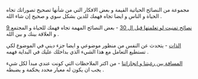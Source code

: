 
مجموعة من النصائح الحياتية القيمة و بعض الافكار التي من شأنها تصحيح تصوراتك تجاه الحياة و الناس و ايضا تجاه فهمك للدين بشكل سوي و صحيح إن شاء الله . 

[9 نصائح تمنيت لو تعلمتها قبل ال 30](9%20نصائح%20تمنيت%20لو%20تعلمتها%20قبل%20ال%2030.md) - بعض النصائح المهمة تجاه فهمك للحياة و المجتمع و العلاقة بينك و بين الله . 

[الذات](الذات.md) - يتحدث عن النفس من منظور موضوعي و ايضا جزء ديني في الموضوع لكي تستطيع التعامل مع هذا الشيء الذي بداخلك عليك في البداية فهمه . 

[المسافة بين رغبتنا و انجازاتنا](المسافة%20بين%20رغبتنا%20و%20انجازاتنا.md) - من اكتر الملاحظات التي كونت عندي مبدأ لكل شيء يجب ان يكون له معيار محدد يحكمة و يضبطه . 




